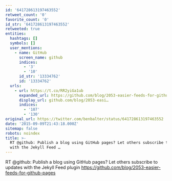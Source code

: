 ```yaml
---
id: '641728613197463552'
retweet_count: '0'
favorite_count: '0'
id_str: '641728613197463552'
retweeted: true
entities:
  hashtags: []
  symbols: []
  user_mentions:
    - name: GitHub
      screen_name: github
      indices:
        - '3'
        - '10'
      id_str: '13334762'
      id: '13334762'
  urls:
    - url: https://t.co/RR2yiGa1ub
      expanded_url: https://github.com/blog/2053-easier-feeds-for-github-pages
      display_url: github.com/blog/2053-easi…
      indices:
        - '107'
        - '130'
original_url: https://twitter.com/benbalter/status/641728613197463552
date: '2015-09-09T21:43:18.000Z'
sitemap: false
robots: noindex
title: >-
  RT @github: Publish a blog using GitHub pages? Let others subscribe to updates
  with the Jekyll Feed …
---
```


RT @github: Publish a blog using GitHub pages? Let others subscribe to updates with the Jekyll Feed plugin https://github.com/blog/2053-easier-feeds-for-github-pages